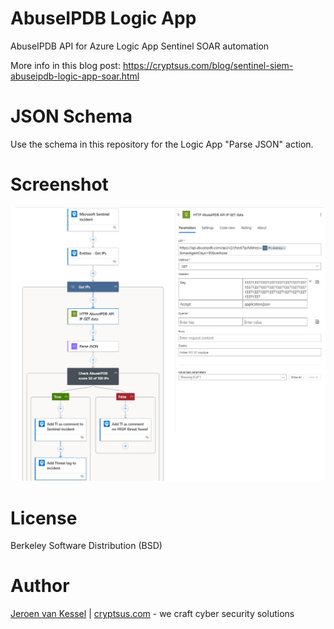 # AbuseIPDB Logic App
AbuseIPDB API for Azure Logic App Sentinel SOAR automation

More info in this blog post: https://cryptsus.com/blog/sentinel-siem-abuseipdb-logic-app-soar.html

# JSON Schema
Use the schema in this repository for the Logic App "Parse JSON" action.

# Screenshot
![screen2](https://github.com/krabelize/abuseipdb-logicapp/blob/main/abuseipdb-logicapp.png)

# License
Berkeley Software Distribution (BSD)

# Author
[Jeroen van Kessel](https://twitter.com/jeroenvkessel) | [cryptsus.com](https://cryptsus.com) - we craft cyber security solutions
